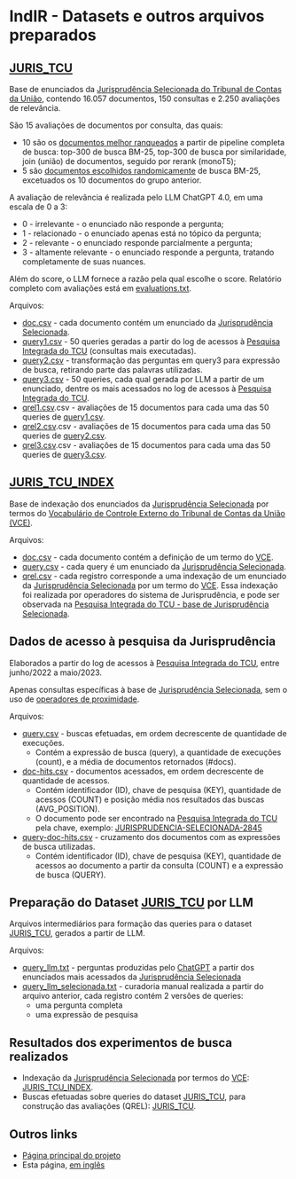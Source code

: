 # IndIR - Datasets e outros arquivos preparados

## [JURIS_TCU](/data/juris_tcu/)
Base de enunciados da [Jurisprudência Selecionada do Tribunal de Contas da União](https://portal.tcu.gov.br/jurisprudencia/), contendo 16.057 documentos, 150 consultas e 2.250 avaliações de relevância.

São 15 avaliações de documentos por consulta, das quais:
* 10 são os [documentos melhor ranqueados](llm_juris_tcu/eval_most_relevants.csv) a partir de pipeline completa de busca: top-300 de busca BM-25, top-300 de busca por similaridade, join (união) de documentos, seguido por rerank (monoT5); 
* 5 são [documentos escolhidos randomicamente](llm_juris_tcu/eval_least_relevants.csv) de busca BM-25, excetuados os 10 documentos do grupo anterior.

A avaliação de relevância é realizada pelo LLM ChatGPT 4.0, em uma escala de 0 a 3:
* 0 - irrelevante - o enunciado não responde a pergunta;
* 1 - relacionado - o enunciado apenas está no tópico da pergunta;
* 2 - relevante - o enunciado responde parcialmente a pergunta;
* 3 - altamente relevante - o enunciado responde a pergunta, tratando completamente de suas nuances.

Além do score, o LLM fornece a razão pela qual escolhe o score. Relatório completo com avaliações está em [evaluations.txt](llm_juris_tcu/evaluations.txt).

Arquivos:
* [doc.csv](juris_tcu/doc.csv) - cada documento contém um enunciado da [Jurisprudência Selecionada](https://portal.tcu.gov.br/jurisprudencia/).
* [query1.csv](juris_tcu/query1.csv) - 50 queries geradas a partir do log de acessos à [Pesquisa Integrada do TCU](https://pesquisa.apps.tcu.gov.br/) (consultas mais executadas).
* [query2.csv](juris_tcu/query2.csv) - transformação das perguntas em query3 para expressão de busca, retirando parte das palavras utilizadas.
* [query3.csv](juris_tcu/query3.csv) - 50 queries, cada qual gerada por LLM a partir de um enunciado, dentre os mais acessados no log de acessos à [Pesquisa Integrada do TCU](https://pesquisa.apps.tcu.gov.br/).
* [qrel1.csv](juris_tcu/qrel1.csv).csv - avaliações de 15 documentos para cada uma das 50 queries de [query1.csv](juris_tcu/query1.csv).
* [qrel2.csv](juris_tcu/qrel2.csv).csv - avaliações de 15 documentos para cada uma das 50 queries de [query2.csv](juris_tcu/query2.csv).
* [qrel3.csv](juris_tcu/qrel3.csv).csv - avaliações de 15 documentos para cada uma das 50 queries de [query3.csv](juris_tcu/query3.csv).

## [JURIS_TCU_INDEX](/data/juris_tcu_index/)
Base de indexação dos enunciados da [Jurisprudência Selecionada](https://portal.tcu.gov.br/jurisprudencia/) por termos do [Vocabulário de Controle Externo do Tribunal de Contas da União (VCE)](https://portal.tcu.gov.br/vocabulario-de-controle-externo-do-tribunal-de-contas-da-uniao-vce.htm).

Arquivos:
* [doc.csv](juris_tcu_index/doc.csv) - cada documento contém a definição de um termo do [VCE](https://portal.tcu.gov.br/vocabulario-de-controle-externo-do-tribunal-de-contas-da-uniao-vce.htm).
* [query.csv](data/juris_tcu_index/query.csv) - cada query é um enunciado da [Jurisprudência Selecionada](https://portal.tcu.gov.br/jurisprudencia/).
* [qrel.csv](data/juris_tcu_index/qrel.csv) - cada registro corresponde a uma indexação de um enunciado da [Jurisprudência Selecionada](https://portal.tcu.gov.br/jurisprudencia/) por um termo do [VCE](https://portal.tcu.gov.br/vocabulario-de-controle-externo-do-tribunal-de-contas-da-uniao-vce.htm). Essa indexação foi realizada por operadores do sistema de Jurisprudência, e pode ser observada na [Pesquisa Integrada do TCU - base de Jurisprudência Selecionada](https://pesquisa.apps.tcu.gov.br/pesquisa/jurisprudencia-selecionada).

## Dados de acesso à pesquisa da Jurisprudência
Elaborados a partir do log de acessos à [Pesquisa Integrada do TCU](https://pesquisa.apps.tcu.gov.br/), entre junho/2022 a maio/2023.

Apenas consultas específicas à base de [Jurisprudência Selecionada](https://pesquisa.apps.tcu.gov.br/pesquisa/jurisprudencia-selecionada), sem o uso de [operadores de proximidade](https://portal.tcu.gov.br/data/files/F4/F4/F0/B2/223648102DFE0FF7F18818A8/Manual_Resumido_Pesquisa_Jurisprudencia_TCU.pdf).

Arquivos:
* [query.csv](log_juris_tcu/query.csv) - buscas efetuadas, em ordem decrescente de quantidade de execuções.
  * Contém a expressão de busca (query), a quantidade de execuções (count), e a média de documentos retornados (#docs).
* [doc-hits.csv](log_juris_tcu/doc-hits.csv) - documentos acessados, em ordem decrescente de quantidade de acessos.
  * Contém identificador (ID), chave de pesquisa (KEY), quantidade de acessos (COUNT) e posição média nos resultados das buscas (AVG_POSITION).
  * O documento pode ser encontrado na [Pesquisa Integrada do TCU](https://pesquisa.apps.tcu.gov.br/) pela chave, exemplo: [JURISPRUDENCIA-SELECIONADA-2845](https://pesquisa.apps.tcu.gov.br/resultado/jurisprudencia-selecionada/JURISPRUDENCIA-SELECIONADA-2845.KEY)
* [query-doc-hits.csv](log_juris_tcu/query-doc-hits.csv) - cruzamento dos documentos com as expressões de busca utilizadas.
  * Contém identificador (ID), chave de pesquisa (KEY), quantidade de acessos ao documento a partir da consulta (COUNT) e a expressão de busca (QUERY).
  
## Preparação do Dataset [JURIS_TCU](/data/juris_tcu/) por LLM
Arquivos intermediários para formação das queries para o dataset [JURIS_TCU](/data/juris_tcu/), gerados a partir de LLM.

Arquivos:
* [query_llm.txt](llm_juris_tcu/query_llm.txt) - perguntas produzidas pelo [ChatGPT](https://openai.com/chatgpt) a partir dos enunciados mais acessados da [Jurisprudência Selecionada](https://pesquisa.apps.tcu.gov.br/pesquisa/jurisprudencia-selecionada)
* [query_llm_selecionada.txt](llm_juris_tcu/query_llm_selecionada.txt) - curadoria manual realizada a partir do arquivo anterior, cada registro contém 2 versões de queries:
  * uma pergunta completa
  * uma expressão de pesquisa

## Resultados dos experimentos de busca realizados
* Indexação da [Jurisprudência Selecionada](https://portal.tcu.gov.br/jurisprudencia/) por termos do [VCE](https://portal.tcu.gov.br/vocabulario-de-controle-externo-do-tribunal-de-contas-da-uniao-vce.htm): [JURIS_TCU_INDEX](/data/search/juris_tcu_index/).
* Buscas efetuadas sobre queries do dataset [JURIS_TCU](/data/juris_tcu/), para construção das avaliações (QREL): [JURIS_TCU](/data/search/juris_tcu/).

## Outros links
* [Página principal do projeto](/README.md)
* Esta página, [em inglês](./README.md)
